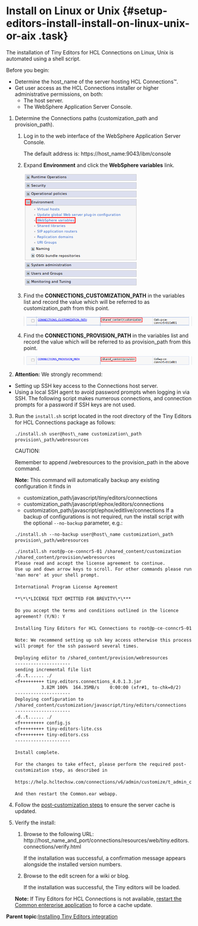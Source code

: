 # Install on Linux or Unix {#setup-editors-install-install-on-linux-unix-or-aix .task}

The installation of Tiny Editors for HCL Connections on Linux, Unix is automated using a shell script.

Before you begin:

-   Determine the host\_name of the server hosting HCL Connections™.
-   Get user access as the HCL Connections installer or higher administrative permissions, on both:
    -   The host server.
    -   The WebSphere Application Server Console.

1.  Determine the Connections paths \(customization\_path and provision\_path\).

    1.  Log in to the web interface of the WebSphere Application Server Console.

        The default address is: https://host\_name:9043/ibm/console

    2.  Expand **Environment** and click the **WebSphere variables** link.

        ![WebSphere Variables link](resource/was/environment_websphere_variables.png)

    3.  Find the **CONNECTIONS\_CUSTOMIZATION\_PATH** in the variables list and record the value which will be referred to as customization\_path from this point.

        ![Connections customization path variable](resource/was/environment_websphere_variables_customization_path.png)

    4.  Find the **CONNECTIONS\_PROVISION\_PATH** in the variables list and record the value which will be referred to as provision\_path from this point.

        ![Connections provision path variable](resource/was/environment_websphere_variables_provision_path.png)

2.  **Attention:** We strongly recommend:

-   Setting up SSH key access to the Connections host server.
-   Using a local SSH agent to avoid password prompts when logging in via SSH.
The following script makes numerous connections, and connection prompts for a password if SSH keys are not used.

3.  Run the `install.sh` script located in the root directory of the Tiny Editors for HCL Connections package as follows:

    ```
    ./install.sh user@host\_name customization\_path provision\_path/webresources 
    ```

    CAUTION:

    Remember to append /webresources to the provision\_path in the above command.

    **Note:** This command will automatically backup any existing configuration it finds in

    -   customization\_path/javascript/tiny/editors/connections
    -   customization\_path/javascript/ephox/editors/connections
    -   customization\_path/javascript/ephox/editlive/connections
    If a backup of configurations is not required, run the install script with the optional `--no-backup` parameter, e.g.:

    ```
    ./install.sh --no-backup user@host\_name customization\_path provision\_path/webresources
    ```

    ```
    ./install.sh root@p-ce-conncr5-01 /shared_content/customization /shared_content/provision/webresources
    Please read and accept the license agreement to continue.
    Use up and down arrow keys to scroll. For other commands please run 'man more' at your shell prompt.
    
    International Program License Agreement
    
    **\*\*LICENSE TEXT OMITTED FOR BREVITY\*\***
    
    Do you accept the terms and conditions outlined in the licence agreement? (Y/N): Y
    
    Installing Tiny Editors for HCL Connections to root@p-ce-conncr5-01
    
    Note: We recommend setting up ssh key access otherwise this process will prompt for the ssh password several times.
    
    Deploying editor to /shared_content/provision/webresources
    ---------------------
    sending incremental file list
    .d..t...... ./
    <f+++++++++ tiny.editors.connections_4.0.1.3.jar
              3.82M 100%  164.35MB/s    0:00:00 (xfr#1, to-chk=0/2)
    ---------------------
    Deploying configuration to /shared_content/customization/javascript/tiny/editors/connections
    ---------------------
    .d..t...... ./
    <f+++++++++ config.js
    <f+++++++++ tiny-editors-lite.css
    <f+++++++++ tiny-editors.css
    ---------------------
    
    Install complete.
    
    For the changes to take effect, please perform the required post-customization step, as described in
      https://help.hcltechsw.com/connections/v6/admin/customize/t_admin_common_customize_postreq.html
    
    And then restart the Common.ear webapp.
    ```

4.  Follow the [post-customization steps](https://help.hcltechsw.com/connections/v6/admin/customize/t_admin_common_customize_postreq.html) to ensure the server cache is updated.

5.  Verify the install:

    1.  Browse to the following URL: http://host\_name\_and\_port/connections/resources/web/tiny.editors.connections/verify.html

        If the installation was successful, a confirmation message appears alongside the installed version numbers.

    2.  Browse to the edit screen for a wiki or blog.

        If the installation was successful, the Tiny editors will be loaded.

    **Note:** If Tiny Editors for HCL Connections is not available, [restart the Common enterprise application](t_restart-common-app.md) to force a cache update.


**Parent topic:**[Installing Tiny Editors integration](t_01-setup_03-editors_02-install_00-summary.md)

